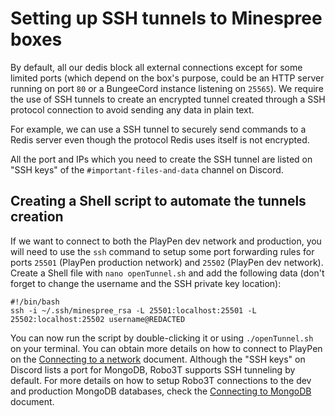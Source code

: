 # Setting up SSH tunnels to Minespree boxes

By default, all our dedis block all external connections except for some limited ports (which depend on the box's purpose, could be an HTTP server running on port `80` or a BungeeCord instance listening on `25565`). We require the use of SSH tunnels to create an encrypted tunnel created through a SSH protocol connection to avoid sending any data in plain text.

For example, we can use a SSH tunnel to securely send commands to a Redis server even though the protocol Redis uses itself is not encrypted.

All the port and IPs which you need to create the SSH tunnel are listed on "SSH keys" of the `#important-files-and-data` channel on Discord.

## Creating a Shell script to automate the tunnels creation

If we want to connect to both the PlayPen dev network and production, you will need to use the `ssh` command to setup some port forwarding rules for ports `25501` (PlayPen production network) and `25502` (PlayPen dev network). Create a Shell file with `nano openTunnel.sh` and add the following data (don't forget to change the username and the SSH private key location):

```shell
#!/bin/bash
ssh -i ~/.ssh/minespree_rsa -L 25501:localhost:25501 -L 25502:localhost:25502 username@REDACTED
```

You can now run the script by double-clicking it or using `./openTunnel.sh` on your terminal. You can obtain more details on how to connect to PlayPen on the [Connecting to a network](../playpen/CONNECT.md) document. Although the "SSH keys" on Discord lists a port for MongoDB, Robo3T supports SSH tunneling by default. For more details on how to setup Robo3T connections to the dev and production MongoDB databases, check the [Connecting to MongoDB](MONGO.md) document.
